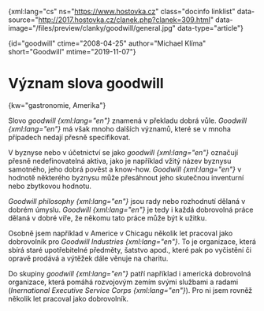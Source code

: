 
{xml:lang="cs" ns="https://www.hostovka.cz" class="docinfo linklist" data-source="http://2017.hostovka.cz/clanek.php?clanek=309.html" data-image="/files/preview/clanky/goodwill/general.jpg" data-type="article"}

{id="goodwill" ctime="2008-04-25" author="Michael Klíma" short="Goodwill" mtime="2019-11-07"}

# Význam slova goodwill

{kw="gastronomie, Amerika"}

Slovo _goodwill {xml:lang="en"}_ znamená v překladu dobrá vůle. _Goodwill {xml:lang="en"}_ má však mnoho dalších významů, které se v mnoha případech nedají přesně specifikovat.

V byznyse nebo v účetnictví se jako _goodwill {xml:lang="en"}_ označují přesně nedefinovatelná aktiva, jako je například vžitý název byznysu samotného, jeho dobrá pověst a know-how. _Goodwill {xml:lang="en"}_ v hodnotě některého byznysu může přesáhnout jeho skutečnou inventurní nebo zbytkovou hodnotu.

_Goodwill philosophy {xml:lang="en"}_ jsou rady nebo rozhodnutí dělaná v dobrém úmyslu. _Goodwill {xml:lang="en"}_ je tedy i každá dobrovolná práce dělaná v dobré víře, že někomu tato práce může být k užitku.

Osobně jsem například v Americe v Chicagu několik let pracoval jako dobrovolník pro _Goodwill Industries {xml:lang="en"}_. To je organizace, která sbírá staré upotřebitelné předměty, šatstvo apod., které pak po vyčistění či opravě prodává a výtěžek dále věnuje na charitu.

Do skupiny _goodwill {xml:lang="en"}_ patří například i americká dobrovolná organizace, která pomáhá rozvojovým zemím svými službami a radami (_Inernational Executive Service Corps {xml:lang="en"}_).  Pro ni jsem rovněž několik let pracoval jako dobrovolník.

